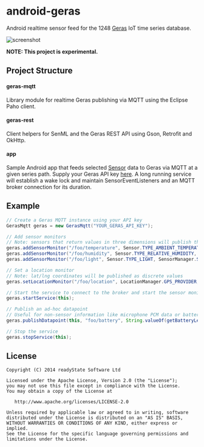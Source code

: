 android-geras
=============

Android realtime sensor feed for the 1248 [Geras][1] IoT time series database.

![screenshot](https://raw.github.com/jgilfelt/android-geras/master/app/screen.jpg "screenshot")

**NOTE: This project is experimental.**


Project Structure
-----------------

#### geras-mqtt

Library module for realtime Geras publishing via MQTT using the Eclipse Paho client.

#### geras-rest

Client helpers for SenML and the Geras REST API using Gson, Retrofit and OkHttp.

#### app

Sample Android app that feeds selected [Sensor][2] data to Geras via MQTT at a given series path. Supply your Geras API key [here][3]. A long running service will establish a wake lock and maintain SensorEventListeners and an MQTT broker connection for its duration.

Example
-------

```java
// Create a Geras MQTT instance using your API key
GerasMqtt geras = new GerasMqtt("YOUR_GERAS_API_KEY");

// Add sensor monitors
// Note: sensors that return values in three dimensions will publish the root mean square
geras.addSensorMonitor("/foo/temperature", Sensor.TYPE_AMBIENT_TEMPERATURE, SensorManager.SENSOR_DELAY_NORMAL);
geras.addSensorMonitor("/foo/humidity", Sensor.TYPE_RELATIVE_HUMIDITY, SensorManager.SENSOR_DELAY_NORMAL);
geras.addSensorMonitor("/foo/light", Sensor.TYPE_LIGHT, SensorManager.SENSOR_DELAY_NORMAL);

// Set a location monitor
// Note: lat/lng coordinates will be published as discrete values
geras.setLocationMonitor("/foo/location", LocationManager.GPS_PROVIDER, 60, 10);

// Start the service to connect to the broker and start the sensor monitors
geras.startService(this);

// Publish an ad-hoc datapoint
// Useful for non-sensor information like microphone PCM data or battery level
geras.publishDatapoint(this, "foo/battery", String.valueOf(getBatteryLevel()));

// Stop the service
geras.stopService(this);
```

License
-------

    Copyright (C) 2014 readyState Software Ltd

    Licensed under the Apache License, Version 2.0 (the "License");
    you may not use this file except in compliance with the License.
    You may obtain a copy of the License at

       http://www.apache.org/licenses/LICENSE-2.0

    Unless required by applicable law or agreed to in writing, software
    distributed under the License is distributed on an "AS IS" BASIS,
    WITHOUT WARRANTIES OR CONDITIONS OF ANY KIND, either express or implied.
    See the License for the specific language governing permissions and
    limitations under the License.

 [1]: http://geras.1248.io
 [2]: https://developer.android.com/reference/android/hardware/Sensor.html
 [3]: https://github.com/jgilfelt/android-geras/blob/master/app/src/main/res/values/apikey.xml